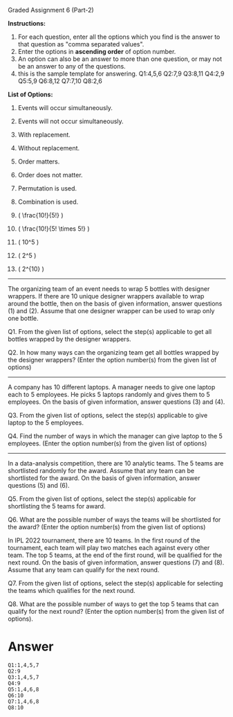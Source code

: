 Graded Assignment 6 (Part-2)

**Instructions:**
1. For each question, enter all the options which you find is the answer to that question as "comma separated values".
2. Enter the options in **ascending order** of option number.
3. An option can also be an answer to more than one question, or may not be an answer to any of the questions.
4. this is the sample template for answering.
Q1:4,5,6
Q2:7,9
Q3:8,11
Q4:2,9
Q5:5,9
Q6:8,12
Q7:7,10
Q8:2,6

**List of Options:**
1. Events will occur simultaneously.  
2. Events will not occur simultaneously.  
3. With replacement.  
4. Without replacement.  
5. Order matters.  
6. Order does not matter.  
7. Permutation is used.  
8. Combination is used.  

9. \( \frac{10!}{5!} \)  
10. \( \frac{10!}{5! \times 5!} \)  
11. \( 10^5 \)  
12. \( 2^5 \)  
13. \( 2^{10} \)  

---

The organizing team of an event needs to wrap 5 bottles with designer wrappers. If there are 10 unique designer wrappers available to wrap around the bottle, then on the basis of given information, answer questions (1) and (2). Assume that one designer wrapper can be used to wrap only one bottle.

Q1. From the given list of options, select the step(s) applicable to get all bottles wrapped by the designer wrappers.  

Q2. In how many ways can the organizing team get all bottles wrapped by the designer wrappers? (Enter the option number(s) from the given list of options)  

---

A company has 10 different laptops. A manager needs to give one laptop each to 5 employees. He picks 5 laptops randomly and gives them to 5 employees. On the basis of given information, answer questions (3) and (4).  

Q3. From the given list of options, select the step(s) applicable to give laptop to the 5 employees.  

Q4. Find the number of ways in which the manager can give laptop to the 5 employees. (Enter the option number(s) from the given list of options)  

---

In a data-analysis competition, there are 10 analytic teams. The 5 teams are shortlisted randomly for the award. Assume that any team can be shortlisted for the award. On the basis of given information, answer questions (5) and (6).  

Q5. From the given list of options, select the step(s) applicable for shortlisting the 5 teams for award.

Q6. What are the possible number of ways the teams will be shortlisted for the award? (Enter the option number(s) from the given list of options)

In IPL 2022 tournament, there are 10 teams. In the first round of the tournament, each team will play two matches each against every other team. The top 5 teams, at the end of the first round, will be qualified for the next round. On the basis of given information, answer questions (7) and (8). Assume that any team can qualify for the next round.

Q7. From the given list of options, select the step(s) applicable for selecting the teams which qualifies for the next round.

Q8. What are the possible number of ways to get the top 5 teams that can qualify for the next round? (Enter the option number(s) from the given list of options).




# Answer
```
Q1:1,4,5,7
Q2:9
Q3:1,4,5,7
Q4:9
Q5:1,4,6,8
Q6:10
Q7:1,4,6,8
Q8:10
```
